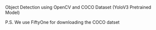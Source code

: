 Object Detection using OpenCV and COCO Dataset (YoloV3 Pretrained Model)


P.S. We use FiftyOne for downloading the COCO datset
